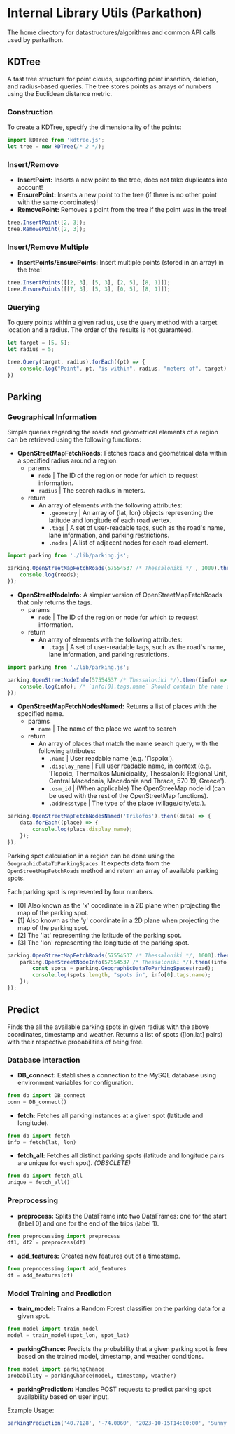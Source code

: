 # Internal Library Utils (Parkathon)

The home directory for datastructures/algorithms and common API calls used by parkathon.

## KDTree

A fast tree structure for point clouds, supporting point insertion, deletion, and radius-based queries. The tree stores points as arrays of numbers using the Euclidean distance metric.

### Construction

To create a KDTree, specify the dimensionality of the points:

```js
import kDTree from 'kdtree.js';
let tree = new kDTree(/* 2 */);
```

### Insert/Remove

* **InsertPoint:** Inserts a new point to the tree, does not take duplicates into account!
* **EnsurePoint:** Inserts a new point to the tree (if there is no other point with the same coordinates)!
* **RemovePoint:** Removes a point from the tree if the point was in the tree!

```js
tree.InsertPoint([2, 3]);
tree.RemovePoint([2, 3]);
```

### Insert/Remove Multiple

* **InsertPoints/EnsurePoints:** Insert multiple points (stored in an array) in the tree!

```js
tree.InsertPoints([[2, 3], [5, 3], [2, 5], [8, 1]]);
tree.EnsurePoints([[7, 3], [5, 3], [0, 5], [8, 1]]);
```

### Querying

To query points within a given radius, use the `Query` method with a target location and a radius. The order of the results is not guaranteed.

```js
let target = [5, 5];
let radius = 5;

tree.Query(target, radius).forEach((pt) => {
	console.log("Point", pt, "is within", radius, "meters of", target);
})
```

## Parking

### Geographical Information

Simple queries regarding the roads and geometrical elements of a region can be retrieved using the following functions:

* **OpenStreetMapFetchRoads:** Fetches roads and geometrical data within a specified radius around a region.
	- params
		- `node` | The ID of the region or node for which to request information.
		- `radius` | The search radius in meters.
	- return
		- An array of elements with the following attributes:
			- `.geometry` | An array of {lat, lon} objects representing the latitude and longitude of each road vertex.
			- `.tags` | A set of user-readable tags, such as the road's name, lane information, and parking restrictions.
			- `.nodes` | A list of adjacent nodes for each road element.

```js
import parking from './lib/parking.js';

parking.OpenStreetMapFetchRoads(57554537 /* Thessaloniki */ , 1000).then((roads) => {
	console.log(roads);
});
```

* **OpenStreetNodeInfo:** A simpler version of OpenStreetMapFetchRoads that only returns the tags.
	- params
		- `node` | The ID of the region or node for which to request information.
	- return 
		- An array of elements with the following attributes:
			- `.tags` | A set of user-readable tags, such as the road's name, lane information, and parking restrictions.

```js
import parking from './lib/parking.js';

parking.OpenStreetNodeInfo(57554537 /* Thessaloniki */).then((info) => {
	console.log(info); /* `info[0].tags.name` Should contain the name of the node if applicable! */
});
```

* **OpenStreetMapFetchNodesNamed:** Returns a list of places with the specified name.
	- params
		- `name` | The name of the place we want to search
	- return
		- An array of places that match the name search query, with the following attributes:
			- `.name` | User readable name (e.g. 'Περαία').
			- `.display_name` | Full user readable name, in context (e.g. 'Περαία, Thermaikos Municipality, Thessaloniki Regional Unit, Central Macedonia, Macedonia and Thrace, 570 19, Greece').
			- `.osm_id` | (When applicable) The OpenStreeMap node id (can be used with the rest of the OpenStreetMap functions).
			- `.addresstype` | The type of the place (village/city/etc.).

```js
parking.OpenStreetMapFetchNodesNamed('Trilofos').then((data) => {
	data.forEach((place) => {
		console.log(place.display_name);
	});
});
```

Parking spot calculation in a region can be done using the `GeographicDataToParkingSpaces`.
It expects data from the `OpenStreetMapFetchRoads` method and return an array of available parking spots.

Each parking spot is represented by four numbers.

 * [0] Also known as the 'x' coordinate in a 2D plane when projecting the map of the parking spot.
 * [1] Also known as the 'y' coordinate in a 2D plane when projecting the map of the parking spot.
 * [2] The 'lat' representing the latitude of the parking spot.
 * [3] The 'lon' representing the longitude of the parking spot.

```js
parking.OpenStreetMapFetchRoads(57554537 /* Thessaloniki */, 1000).then((road) => {
	parking.OpenStreetNodeInfo(57554537 /* Thessaloniki */).then((info) => {
		const spots = parking.GeographicDataToParkingSpaces(road);
		console.log(spots.length, "spots in", info[0].tags.name);
	});
});
```
## Predict

Finds the all the available parking spots in given radius with the above coordinates, timestamp and weather. Returns a list of spots ([lon,lat] pairs) with their respective probabilities of being free. 

### Database Interaction

* **DB_connect:** Establishes a connection to the MySQL database using environment variables for configuration.
```python
from db import DB_connect
conn = DB_connect()
```

* **fetch:** Fetches all parking instances at a given spot (latitude and longitude).
```python
from db import fetch
info = fetch(lat, lon)
```

* **fetch_all:** Fetches all distinct parking spots (latitude and longitude pairs are unique for each spot). *(OBSOLETE)*
```python
from db import fetch_all
unique = fetch_all()
```

### Preprocessing

* **preprocess:** Splits the DataFrame into two DataFrames: one for the start (label 0) and one for the end of the trips (label 1).
```python
from preprocessing import preprocess
df1, df2 = preprocess(df)
```

* **add_features:** Creates new features out of a timestamp.
```python
from preprocessing import add_features
df = add_features(df)
```

### Model Training and Prediction

* **train_model:** Trains a Random Forest classifier on the parking data for a given spot.
```python
from model import train_model
model = train_model(spot_lon, spot_lat)
```

* **parkingChance:** Predicts the probability that a given parking spot is free based on the trained model, timestamp, and weather conditions.
```python
from model import parkingChance
probability = parkingChance(model, timestamp, weather)
```

* **parkingPrediction:** Handles POST requests to predict parking spot availability based on user input.

Example Usage:
```js
parkingPrediction('40.7128', '-74.0060', '2023-10-15T14:00:00', 'Sunny 23C', 50);
```